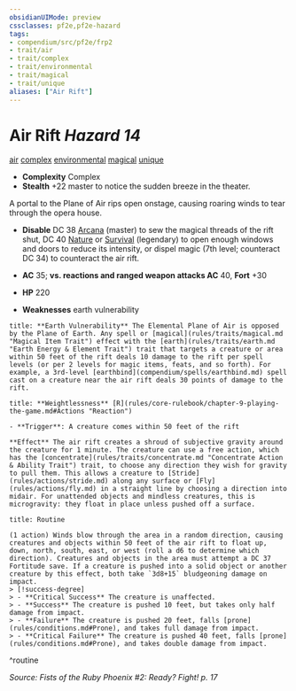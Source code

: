 ```yaml
---
obsidianUIMode: preview
cssclasses: pf2e,pf2e-hazard
tags:
- compendium/src/pf2e/frp2
- trait/air
- trait/complex
- trait/environmental
- trait/magical
- trait/unique
aliases: ["Air Rift"]
---
```

# Air Rift *Hazard 14*  
[air](rules/traits/air.md "Air Energy & Element Trait")  [complex](rules/traits/complex.md "Complex Hazard Trait")  [environmental](rules/traits/environmental.md "Environmental Hazard Trait")  [magical](rules/traits/magical.md "Magical Item Trait")  [unique](rules/traits/unique.md "Unique Rarity Trait")  

- **Complexity** Complex
- **Stealth** +22 master to notice the sudden breeze in the theater.  

A portal to the Plane of Air rips open onstage, causing roaring winds to tear through the opera house.

- **Disable** DC 38 [Arcana](compendium/skills.md#Arcana) (master) to sew the magical threads of the rift shut, DC 40 [Nature](compendium/skills.md#Nature) or [Survival](compendium/skills.md#Survival) (legendary) to open enough windows and doors to reduce its intensity, or dispel magic (7th level; counteract DC 34) to counteract the air rift.  

- **AC** 35; **vs. reactions and ranged weapon attacks AC** 40, **Fort** +30
- **HP** 220
- **Weaknesses** earth vulnerability

```ad-embed-ability
title: **Earth Vulnerability** The Elemental Plane of Air is opposed by the Plane of Earth. Any spell or [magical](rules/traits/magical.md "Magical Item Trait") effect with the [earth](rules/traits/earth.md "Earth Energy & Element Trait") trait that targets a creature or area within 50 feet of the rift deals 10 damage to the rift per spell levels (or per 2 levels for magic items, feats, and so forth). For example, a 3rd-level [earthbind](compendium/spells/earthbind.md) spell cast on a creature near the air rift deals 30 points of damage to the rift.
```
```ad-embed-ability
title: **Weightlessness** [R](rules/core-rulebook/chapter-9-playing-the-game.md#Actions "Reaction")

- **Trigger**: A creature comes within 50 feet of the rift

**Effect** The air rift creates a shroud of subjective gravity around the creature for 1 minute. The creature can use a free action, which has the [concentrate](rules/traits/concentrate.md "Concentrate Action & Ability Trait") trait, to choose any direction they wish for gravity to pull them. This allows a creature to [Stride](rules/actions/stride.md) along any surface or [Fly](rules/actions/fly.md) in a straight line by choosing a direction into midair. For unattended objects and mindless creatures, this is microgravity: they float in place unless pushed off a surface.
```

```ad-pf2-summary
title: Routine

(1 action) Winds blow through the area in a random direction, causing creatures and objects within 50 feet of the air rift to float up, down, north, south, east, or west (roll a d6 to determine which direction). Creatures and objects in the area must attempt a DC 37 Fortitude save. If a creature is pushed into a solid object or another creature by this effect, both take `3d8+15` bludgeoning damage on impact.
> [!success-degree] 
> - **Critical Success** The creature is unaffected.
> - **Success** The creature is pushed 10 feet, but takes only half damage from impact.
> - **Failure** The creature is pushed 20 feet, falls [prone](rules/conditions.md#Prone), and takes full damage from impact.
> - **Critical Failure** The creature is pushed 40 feet, falls [prone](rules/conditions.md#Prone), and takes double damage from impact.
```
^routine

*Source: Fists of the Ruby Phoenix #2: Ready? Fight! p. 17*